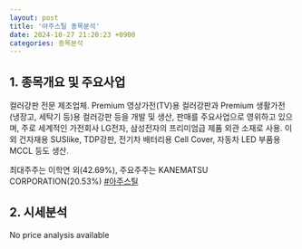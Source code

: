```yaml
---
layout: post
title: '아주스틸 종목분석'
date: 2024-10-27 21:20:23 +0900
categories: 종목분석
---
```


## 1. 종목개요 및 주요사업

컬러강판 전문 제조업체. Premium 영상가전(TV)용 컬러강판과 Premium 생활가전(냉장고, 세탁기 등)용 컬러강판 등을 개발 및 생산, 판매를 주요사업으로 영위하고 있으며, 주로 세계적인 가전회사 LG전자, 삼성전자의 프리미엄급 제품 외관 소재로 사용. 이 외 건자재용 SUSlike, TDP강판, 전기차 배터리용 Cell Cover, 자동차 LED 부품용 MCCL 등도 생산.

최대주주는 이학연 외(42.69%), 주요주주는 KANEMATSU CORPORATION(20.53%)
[#아주스틸](#)

## 2. 시세분석

No price analysis available
